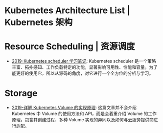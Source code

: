 # Kubernetes Architecture List | Kubernetes 架构

# Resource Scheduling | 资源调度

- [2019-Kubernetes scheduler 学习笔记](https://mp.weixin.qq.com/s/EWXHBDV562qsJcMz1_psRA): Kubernetes scheduler 是一个策略丰富、拓扑感知、工作负载特定的功能，显著影响可用性、性能和容量。为了能更好的使用它，所以从源码的角度，对它进行一个全方位的分析与学习。

# Storage

- [2019-详解 Kubernetes Volume 的实现原理](https://draveness.me/kubernetes-volume): 这篇文章并不会介绍 Kubernetes 中 Volume 的使用方法和 API，而是会着重介绍 Volume 的工作原理，包含其创建过程、多种 Volume 实现的异同以及如何与云服务提供商进行适配。

